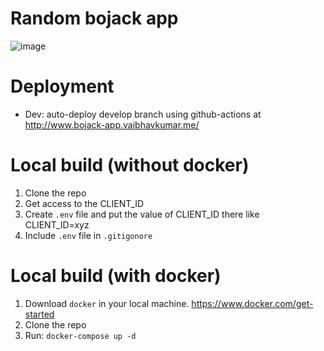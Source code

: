 # Random bojack app
![image](https://user-images.githubusercontent.com/6745332/85291585-a5263600-b4d5-11ea-85c1-54372d339a4f.png)

# Deployment
- Dev: auto-deploy develop branch using github-actions at 
http://www.bojack-app.vaibhavkumar.me/

# Local build (without docker)

1. Clone the repo
2. Get access to the CLIENT_ID 
3. Create `.env` file and put the value of CLIENT_ID there like CLIENT_ID=xyz
4. Include `.env` file in `.gitigonore `

# Local build (with docker)

1. Download `docker` in your local machine. https://www.docker.com/get-started
2. Clone the repo
3. Run: `docker-compose up -d`
